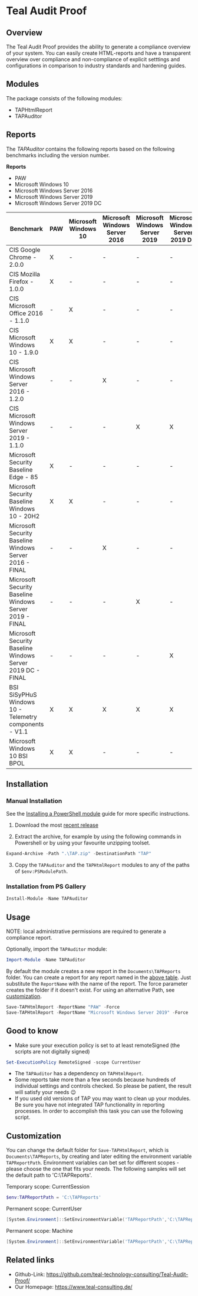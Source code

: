 # Teal Audit Proof
## Overview

The Teal Audit Proof provides the ability to generate a compliance overview of your system.
You can easily create HTML-reports and have a transparent overview over
compliance and non-compliance of explicit setttings and configurations in comparison to industry
standards and hardening guides. 

## Modules

The package consists of the following modules:

* TAPHtmlReport
* TAPAuditor

## Reports

The *TAPAuditor* contains the following reports based on the following benchmarks including the version number. 

**Reports**
* PAW
* Microsoft Windows 10
* Microsoft Windows Server 2016
* Microsoft Windows Server 2019
* Microsoft Windows Server 2019 DC

Benchmark | PAW | Microsoft Windows 10 | Microsoft Windows Server 2016 | Microsoft Windows Server 2019 | Microsoft Windows Server 2019 DC 
--------- | -----| --- | -- | --- | -- 
CIS Google Chrome - 2.0.0 | X | - | - | - | - 
CIS Mozilla Firefox - 1.0.0 | X | - | - | - | - 
CIS Microsoft Office 2016 - 1.1.0 | - | X | - | - | - 
CIS Microsoft Windows 10 - 1.9.0| X | X | - | - | -
CIS Microsoft Windows Server 2016 - 1.2.0 | - | - | X | - | - 
CIS Microsoft Windows Server 2019 - 1.1.0 | - | - | - | X | X
Microsoft Security Baseline Edge - 85 | X | - | - | - | - 
Microsoft Security Baseline Windows 10 - 20H2 | X | X | - | - | - 
Microsoft Security Baseline Windows Server 2016 - FINAL | - | - | X | - | -
Microsoft Security Baseline Windows Server 2019 - FINAL | - | - | - | X | -
Microsoft Security Baseline Windows Server 2019 DC - FINAL | - | - | - | - | X
BSI SiSyPHuS Windows 10 - Telemetry components - V1.1 | X | X | X | X | X
Microsoft Windows 10 BSI BPOL | X | X | - | - | -


## Installation

### Manual Installation

See the [Installing a PowerShell module](https://docs.microsoft.com/en-us/powershell/scripting/developer/module/installing-a-powershell-module) guide for more specific instructions.

1. Download the most [recent release](https://github.com/teal-technology-consulting/Teal-Audit-Proof/releases/latest)

2. Extract the archive, for example by using the following commands in Powershell or by using your favourite unzipping toolset.

```Powershell
Expand-Archive -Path ".\TAP.zip" -DestinationPath "TAP"
```
3. Copy the `TAPAuditor` and the `TAPHtmlReport` modules to any of the paths of `$env:PSModulePath`.

### Installation from PS Gallery

```Powershell
Install-Module -Name TAPAuditor
```

## Usage

NOTE: local administrative permissions are required to generate a compliance report.

Optionally, import the `TAPAuditor` module:

```Powershell
Import-Module -Name TAPAuditor
```

By default the module creates a new report in the `Documents\TAPReports` folder. You can create a report for any report named in the [above table](#reports). Just substitute the `ReportName` with the name of the report.
The force parameter creates the folder if it doesn't exist. For using an alternative Path, see [customization](#customization).

```Powershell
Save-TAPHtmlReport -ReportName "PAW" -Force
Save-TAPHtmlReport -ReportName "Microsoft Windows Server 2019" -Force
```

## Good to know

* Make sure your execution policy is set to at least remoteSigned (the scripts are not digitally signed)

```powershell
Set-ExecutionPolicy RemoteSigned -scope CurrentUser
```

* The `TAPAuditor` has a dependency on `TAPHtmlReport`.
* Some reports take more than a few seconds because hundreds of individual settings and controls checked. So please be patient, the result will satisfy your needs 😉
* If you used old versions of TAP you may want to clean up your modules. Be sure you have not integrated TAP functionality in reporting processes. In order to accomplish this task you can use the following script.


## Customization

You can change the default folder for `Save-TAPHtmlReport`, which is `Documents\TAPReports`, by creating and later editing the environment variable `TAPReportPath`. 
Environment variables can bet set for different scopes - please choose the one that fits your needs. The following samples will set the default path to 'C:\TAPReports'.

Temporary scope: CurrentSession
```Powershell
$env:TAPReportPath = 'C:\TAPReports'
```

Permanent scope: CurrentUser
```Powershell
[System.Environment]::SetEnvironmentVariable('TAPReportPath','C:\TAPReports',[System.EnvironmentVariableTarget]::User)
```
Permanent scope: Machine
```Powershell
[System.Environment]::SetEnvironmentVariable('TAPReportPath','C:\TAPReports',[System.EnvironmentVariableTarget]::Machine)
```

 ## Related links

* Github-Link: https://github.com/teal-technology-consulting/Teal-Audit-Proof/
* Our Homepage: https://www.teal-consulting.de/
